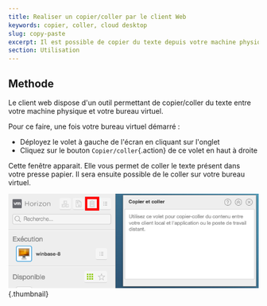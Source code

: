```yaml
---
title: Realiser un copier/coller par le client Web
keywords: copier, coller, cloud desktop
slug: copy-paste
excerpt: Il est possible de copier du texte depuis votre machine physique et de le coller sur votre bureau virtuel. Voyons comment realiser l’operation.
section: Utilisation
---
```



## Methode
Le client web dispose d'un outil permettant de copier/coller du texte entre votre machine physique et votre bureau virtuel.

Pour ce faire, une fois votre bureau virtuel démarré :

- Déployez le volet à gauche de l'écran en cliquant sur l'onglet
- Cliquez sur le bouton `Copier/coller`{.action} de ce volet en haut à droite

Cette fenêtre apparait. Elle vous permet de coller le texte présent dans votre presse papier. Il sera ensuite possible de le coller sur votre bureau virtuel.


![bouton copier coller](images/1200.png){.thumbnail}